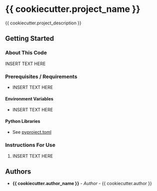 # {{ cookiecutter.project_name }}

{{ cookiecutter.project_description }}

## Getting Started

### About This Code

INSERT TEXT HERE

### Prerequisites / Requirements

* INSERT TEXT HERE

#### Environment Variables

* INSERT TEXT HERE

#### Python Libraries
* See [pyproject.toml](pyproject.toml)

### Instructions For Use

1. INSERT TEXT HERE

## Authors
* **{{ cookiecutter.author_name }}** - *Author* - {{ cookiecutter.author }}
